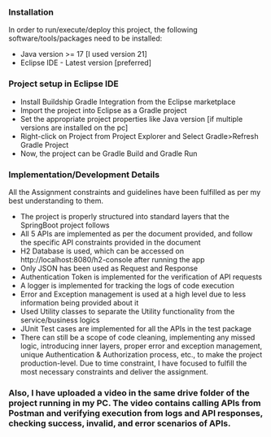  
### Installation
In order to run/execute/deploy this project, the following software/tools/packages need to be installed:
* Java version >= 17 [I used version 21]
* Eclipse IDE - Latest version [preferred]

### Project setup in Eclipse IDE
* Install Buildship Gradle Integration from the Eclipse marketplace
* Import the project into Eclipse as a Gradle project
* Set the appropriate project properties like Java version [if multiple versions are installed on the pc]
* Right-click on Project from Project Explorer and Select Gradle>Refresh Gradle Project
* Now, the project can be Gradle Build and Gradle Run


### Implementation/Development Details
All the Assignment constraints and guidelines have been fulfilled as per my best understanding to them.
* The project is properly structured into standard layers that the SpringBoot project follows
* All 5 APIs are implemented as per the document provided, and follow the specific API constraints provided in the document
* H2 Database is used, which can be accessed on http://localhost:8080/h2-console after running the app
* Only JSON has been used as Request and Response
* Authentication Token is implemented for the verification of API requests
* A logger is implemented for tracking the logs of code execution
* Error and Exception management is used at a high level due to less information being provided about it
* Used Utility classes to separate the Utility functionality from the service/business logics
* JUnit Test cases are implemented for all the APIs in the test package
* There can still be a scope of code cleaning, implementing any missed logic, introducing inner layers, proper error and exception management, unique Authentication & Authorization process, etc., to make the project production-level. Due to time constraint, I have focused to fulfill the most necessary constraints and deliver the assignment.


### Also, I have uploaded a video in the same drive folder of the project running in my PC. The video contains calling APIs from Postman and verifying execution from logs and API responses, checking success, invalid, and error scenarios of APIs.

